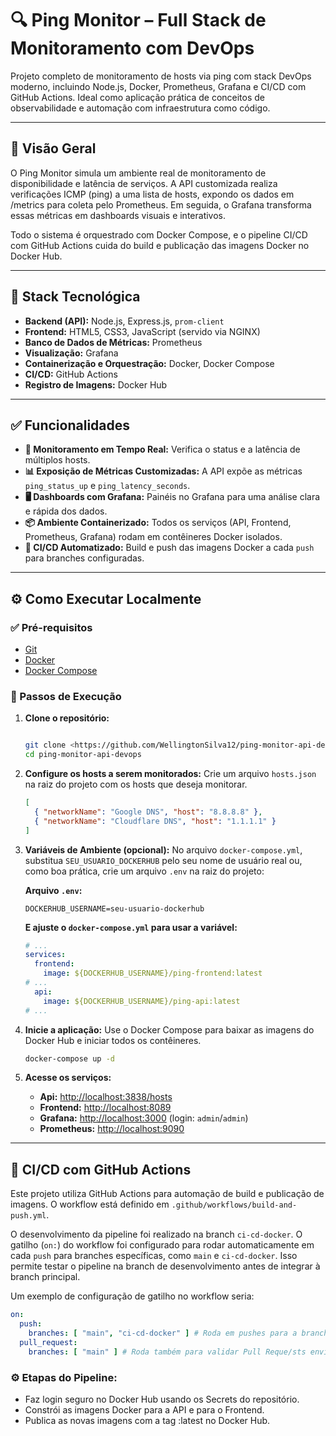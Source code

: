# 🔍 Ping Monitor – Full Stack de Monitoramento com DevOps

Projeto completo de monitoramento de hosts via ping com stack DevOps moderno, incluindo Node.js, Docker, Prometheus, Grafana e CI/CD com GitHub Actions. Ideal como aplicação prática de conceitos de observabilidade e automação com infraestrutura como código.

---

## 📌 Visão Geral

O Ping Monitor simula um ambiente real de monitoramento de disponibilidade e latência de serviços. A API customizada realiza verificações ICMP (ping) a uma lista de hosts, expondo os dados em /metrics para coleta pelo Prometheus. Em seguida, o Grafana transforma essas métricas em dashboards visuais e interativos.

Todo o sistema é orquestrado com Docker Compose, e o pipeline CI/CD com GitHub Actions cuida do build e publicação das imagens Docker no Docker Hub.

---

## 🧰 Stack Tecnológica

* **Backend (API):** Node.js, Express.js, `prom-client`
* **Frontend:** HTML5, CSS3, JavaScript (servido via NGINX)
* **Banco de Dados de Métricas:** Prometheus
* **Visualização:** Grafana
* **Containerização e Orquestração:** Docker, Docker Compose
* **CI/CD:** GitHub Actions
* **Registro de Imagens:** Docker Hub

---

## ✅ Funcionalidades

* **🔎 Monitoramento em Tempo Real:** Verifica o status e a latência de múltiplos hosts.
* **📊 Exposição de Métricas Customizadas:** A API expõe as métricas `ping_status_up` e `ping_latency_seconds`.
* **🖥️ Dashboards com Grafana:** Painéis no Grafana para uma análise clara e rápida dos dados.
* **📦 Ambiente Containerizado:** Todos os serviços (API, Frontend, Prometheus, Grafana) rodam em contêineres Docker isolados.
* **🤖 CI/CD Automatizado:** Build e push das imagens Docker a cada ``push`` para branches configuradas.

---

## ⚙️ Como Executar Localmente

### ✅ Pré-requisitos

* [Git](https://git-scm.com/)
* [Docker](https://www.docker.com/products/docker-desktop/)
* [Docker Compose](https://docs.docker.com/compose/)

### 🚀 Passos de Execução

1. **Clone o repositório:**

    ```bash

    git clone <https://github.com/WellingtonSilva12/ping-monitor-api-devops.git>
    cd ping-monitor-api-devops

    ```

2.  **Configure os hosts a serem monitorados:**
    Crie um arquivo `hosts.json` na raiz do projeto com os hosts que deseja monitorar.
    ```json
    [
      { "networkName": "Google DNS", "host": "8.8.8.8" },
      { "networkName": "Cloudflare DNS", "host": "1.1.1.1" }
    ]
    ```

3. **Variáveis de Ambiente (opcional):**
    No arquivo `docker-compose.yml`, substitua `SEU_USUARIO_DOCKERHUB` pelo seu nome de usuário real ou, como boa prática, crie um arquivo `.env` na raiz do projeto:

    **Arquivo `.env`:**

    ```
    DOCKERHUB_USERNAME=seu-usuario-dockerhub
    ```

    **E ajuste o `docker-compose.yml` para usar a variável:**

    ```yaml
    # ...
    services:
      frontend:
        image: ${DOCKERHUB_USERNAME}/ping-frontend:latest
    # ...
      api:
        image: ${DOCKERHUB_USERNAME}/ping-api:latest
    # ...
    ```

4. **Inicie a aplicação:**
    Use o Docker Compose para baixar as imagens do Docker Hub e iniciar todos os contêineres.

    ```bash
    docker-compose up -d
    ```

5. **Acesse os serviços:**
    * **Api:** [http://localhost:3838/hosts](http://localhost:3838/hosts)
    * **Frontend:** [http://localhost:8089](http://localhost:8089)
    * **Grafana:** [http://localhost:3000](http://localhost:3000) (login: `admin`/`admin`)
    * **Prometheus:** [http://localhost:9090](http://localhost:9090)

---

## 🔁 CI/CD com GitHub Actions

Este projeto utiliza GitHub Actions para automação de build e publicação de imagens. O workflow está definido em `.github/workflows/build-and-push.yml`.

O desenvolvimento da pipeline foi realizado na branch `ci-cd-docker`. O gatilho (`on:`) do workflow foi configurado para rodar automaticamente em cada `push` para branches específicas, como `main` e `ci-cd-docker`. Isso permite testar o pipeline na branch de desenvolvimento antes de integrar à branch principal.

Um exemplo de configuração de gatilho no workflow seria:

```yaml
on:
  push:
    branches: [ "main", "ci-cd-docker" ] # Roda em pushes para a branch principal e para a de desenvolvimento
  pull_request:
    branches: [ "main" ] # Roda também para validar Pull Reque/sts enviados para a main
```

### ⚙️ Etapas do Pipeline:

* Faz login seguro no Docker Hub usando os Secrets do repositório.
* Constrói as imagens Docker para a API e para o Frontend.
* Publica as novas imagens com a tag :latest no Docker Hub.
